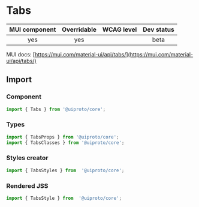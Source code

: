 # Tabs

MUI component | Overridable | WCAG level | Dev status
:-----------: | :---------: | :--------: | :------------:
yes | yes | | beta

MUI docs: [https://mui.com/material-ui/api/tabs/](https://mui.com/material-ui/api/tabs/)

## Import

### Component
```javascript
import { Tabs } from '@uiproto/core';
```
### Types
```javascript
import { TabsProps } from '@uiproto/core';
import { TabsClasses } from '@uiproto/core';
```

### Styles creator
```javascript
import { TabsStyles } from  '@uiproto/core';
```

### Rendered JSS
```javascript
import { TabsStyle } from  '@uiproto/core';
```
